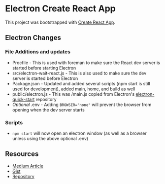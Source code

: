 # Electron Create React App

This project was bootstrapped with [Create React App](https://github.com/facebook/create-react-app).

## Electron Changes

### File Additions and updates

* Procfile - This is used with foreman to make sure the React dev server is started before starting Electron
* src/electron-wait-react.js - This is also used to make sure the dev server is started before Electron
* Package.json - Updated and added several scripts (npm start is still used for development), added main, home, and build as well
* public/electron.js - This was /main.js copied from Electron's [electron-quick-start](https://github.com/electron/electron-quick-start) repository
* *Optional* .env - Adding `BROWSER="none"` will prevent the browser from opening when the dev server starts

### Scripts
* `npm start` will now open an electron window (as well as a browser unless using the above optional .env)

## Resources

* [Medium Article](https://medium.freecodecamp.org/building-an-electron-application-with-create-react-app-97945861647c)
* [Gist](https://gist.github.com/matthewjberger/6f42452cb1a2253667942d333ff53404)
* [Repository](https://github.com/simonsankar/Vnime)
